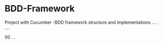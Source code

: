 # BDD-Framework
Project with Cucumber -BDD framework structure and implementations
...
.
....

00 .
.
